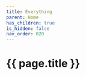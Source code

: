 ```yaml
---
title: Everything
parent: Home
has_children: true
is_hidden: false
nav_order: 020
---
```


# {{ page.title }}
